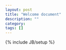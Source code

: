 ```yaml
---
layout: post
title: "Welcome document"
description: ""
category: 
tags: []
---
```

{% include JB/setup %}
